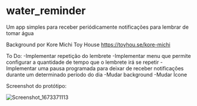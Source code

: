 # water_reminder

Um app simples para receber periódicamente notificações para lembrar de tomar água

Background por Kore Michi
Toy House https://toyhou.se/kore-michi

To Do:
-Implementar repetição do lembrete
-Implementar menu que permite configurar a quantidade de tempo que o lembrete irá se repetir
-Implementar uma pausa programada para deixar de receber notificações durante um determinado período do dia
-Mudar background
-Mudar Ícone

Screenshot do protótipo:

![Screenshot_1673371113](https://user-images.githubusercontent.com/74992013/211619086-e252999c-5095-434e-83b2-d0e9d335abc0.png)
